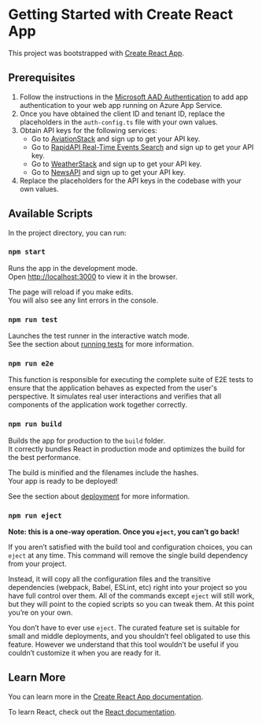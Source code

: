 # Getting Started with Create React App

This project was bootstrapped with [Create React App](https://github.com/facebook/create-react-app).

## Prerequisites

1. Follow the instructions in the [Microsoft AAD Authentication](https://learn.microsoft.com/en-us/azure/app-service/scenario-secure-app-authentication-app-service?tabs=workforce-configuration) to add app authentication to your web app running on Azure App Service.
2. Once you have obtained the client ID and tenant ID, replace the placeholders in the `auth-config.ts` file with your own values.
3. Obtain API keys for the following services:
   - Go to [AviationStack](http://api.aviationstack.com) and sign up to get your API key.
   - Go to [RapidAPI Real-Time Events Search](https://real-time-events-search.p.rapidapi.com) and sign up to get your API key.
   - Go to [WeatherStack](http://api.weatherstack.com) and sign up to get your API key.
   - Go to [NewsAPI](https://newsapi.org) and sign up to get your API key.
4. Replace the placeholders for the API keys in the codebase with your own values.

## Available Scripts

In the project directory, you can run:

### `npm start`

Runs the app in the development mode.\
Open [http://localhost:3000](http://localhost:3000) to view it in the browser.

The page will reload if you make edits.\
You will also see any lint errors in the console.

### `npm run test`

Launches the test runner in the interactive watch mode.\
See the section about [running tests](https://facebook.github.io/create-react-app/docs/running-tests) for more information.

### `npm run e2e`

This function is responsible for executing the complete suite of E2E tests to ensure that the application behaves as expected from the user's perspective. It simulates real user interactions and verifies that all components of the application work together correctly.

### `npm run build`

Builds the app for production to the `build` folder.\
It correctly bundles React in production mode and optimizes the build for the best performance.

The build is minified and the filenames include the hashes.\
Your app is ready to be deployed!

See the section about [deployment](https://facebook.github.io/create-react-app/docs/deployment) for more information.

### `npm run eject`

**Note: this is a one-way operation. Once you `eject`, you can’t go back!**

If you aren’t satisfied with the build tool and configuration choices, you can `eject` at any time. This command will remove the single build dependency from your project.

Instead, it will copy all the configuration files and the transitive dependencies (webpack, Babel, ESLint, etc) right into your project so you have full control over them. All of the commands except `eject` will still work, but they will point to the copied scripts so you can tweak them. At this point you’re on your own.

You don’t have to ever use `eject`. The curated feature set is suitable for small and middle deployments, and you shouldn’t feel obligated to use this feature. However we understand that this tool wouldn’t be useful if you couldn’t customize it when you are ready for it.

## Learn More

You can learn more in the [Create React App documentation](https://facebook.github.io/create-react-app/docs/getting-started).

To learn React, check out the [React documentation](https://reactjs.org/).
